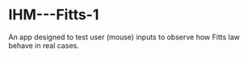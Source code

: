 # IHM---Fitts-1
An app designed to test user (mouse) inputs to observe how Fitts law behave in real cases.
